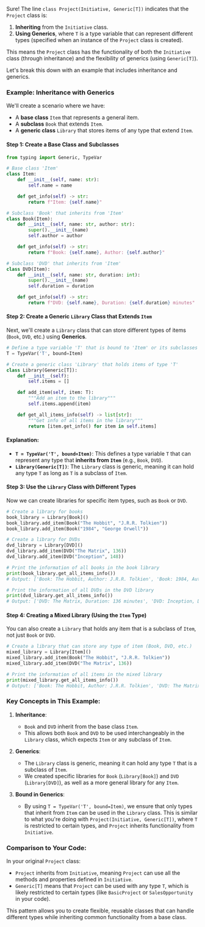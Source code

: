 Sure! The line `class Project(Initiative, Generic[T])` indicates that the `Project` class is:

1. **Inheriting** from the `Initiative` class.
2. **Using Generics**, where `T` is a type variable that can represent different types (specified when an instance of the `Project` class is created).

This means the `Project` class has the functionality of both the `Initiative` class (through inheritance) and the flexibility of generics (using `Generic[T]`).

Let's break this down with an example that includes inheritance and generics.

### Example: Inheritance with Generics

We'll create a scenario where we have:
- A **base class** `Item` that represents a general item.
- A **subclass** `Book` that extends `Item`.
- A **generic class** `Library` that stores items of any type that extend `Item`.

#### Step 1: Create a Base Class and Subclasses

```python
from typing import Generic, TypeVar

# Base class 'Item'
class Item:
    def __init__(self, name: str):
        self.name = name

    def get_info(self) -> str:
        return f"Item: {self.name}"

# Subclass 'Book' that inherits from 'Item'
class Book(Item):
    def __init__(self, name: str, author: str):
        super().__init__(name)
        self.author = author

    def get_info(self) -> str:
        return f"Book: {self.name}, Author: {self.author}"

# Subclass 'DVD' that inherits from 'Item'
class DVD(Item):
    def __init__(self, name: str, duration: int):
        super().__init__(name)
        self.duration = duration

    def get_info(self) -> str:
        return f"DVD: {self.name}, Duration: {self.duration} minutes"
```

#### Step 2: Create a Generic `Library` Class that Extends `Item`

Next, we'll create a `Library` class that can store different types of items (`Book`, `DVD`, etc.) using **Generics**.

```python
# Define a type variable 'T' that is bound to 'Item' or its subclasses
T = TypeVar('T', bound=Item)

# Create a generic class 'Library' that holds items of type 'T'
class Library(Generic[T]):
    def __init__(self):
        self.items = []

    def add_item(self, item: T):
        """Add an item to the library"""
        self.items.append(item)

    def get_all_items_info(self) -> list[str]:
        """Get info of all items in the library"""
        return [item.get_info() for item in self.items]
```

#### Explanation:
- **`T = TypeVar('T', bound=Item)`**: This defines a type variable `T` that can represent any type that **inherits from `Item`** (e.g., `Book`, `DVD`).
- **`Library(Generic[T])`**: The `Library` class is generic, meaning it can hold any type `T` as long as `T` is a subclass of `Item`.

#### Step 3: Use the `Library` Class with Different Types

Now we can create libraries for specific item types, such as `Book` or `DVD`.

```python
# Create a library for books
book_library = Library[Book]()
book_library.add_item(Book("The Hobbit", "J.R.R. Tolkien"))
book_library.add_item(Book("1984", "George Orwell"))

# Create a library for DVDs
dvd_library = Library[DVD]()
dvd_library.add_item(DVD("The Matrix", 136))
dvd_library.add_item(DVD("Inception", 148))

# Print the information of all books in the book library
print(book_library.get_all_items_info())
# Output: ['Book: The Hobbit, Author: J.R.R. Tolkien', 'Book: 1984, Author: George Orwell']

# Print the information of all DVDs in the DVD library
print(dvd_library.get_all_items_info())
# Output: ['DVD: The Matrix, Duration: 136 minutes', 'DVD: Inception, Duration: 148 minutes']
```

#### Step 4: Creating a Mixed Library (Using the `Item` Type)

You can also create a `Library` that holds any item that is a subclass of `Item`, not just `Book` or `DVD`.

```python
# Create a library that can store any type of item (Book, DVD, etc.)
mixed_library = Library[Item]()
mixed_library.add_item(Book("The Hobbit", "J.R.R. Tolkien"))
mixed_library.add_item(DVD("The Matrix", 136))

# Print the information of all items in the mixed library
print(mixed_library.get_all_items_info())
# Output: ['Book: The Hobbit, Author: J.R.R. Tolkien', 'DVD: The Matrix, Duration: 136 minutes']
```

### Key Concepts in This Example:

1. **Inheritance**:
   - `Book` and `DVD` inherit from the base class `Item`.
   - This allows both `Book` and `DVD` to be used interchangeably in the `Library` class, which expects `Item` or any subclass of `Item`.

2. **Generics**:
   - The `Library` class is generic, meaning it can hold any type `T` that is a subclass of `Item`.
   - We created specific libraries for `Book` (`Library[Book]`) and `DVD` (`Library[DVD]`), as well as a more general library for any `Item`.

3. **Bound in Generics**:
   - By using `T = TypeVar('T', bound=Item)`, we ensure that only types that inherit from `Item` can be used in the `Library` class. This is similar to what you're doing with `Project(Initiative, Generic[T])`, where `T` is restricted to certain types, and `Project` inherits functionality from `Initiative`.

### Comparison to Your Code:

In your original `Project` class:
- `Project` inherits from `Initiative`, meaning `Project` can use all the methods and properties defined in `Initiative`.
- `Generic[T]` means that `Project` can be used with any type `T`, which is likely restricted to certain types (like `BasicProject` or `SalesOpportunity` in your code).

This pattern allows you to create flexible, reusable classes that can handle different types while inheriting common functionality from a base class.
